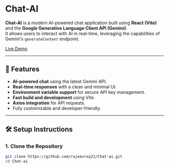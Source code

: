 # Chat-AI

**Chat-AI** is a modern AI-powered chat application built using **React (Vite)** and the **Google Generative Language Client API (Gemini)**.  
It allows users to interact with AI in real-time, leveraging the capabilities of Gemini's `generateContent` endpoint.

[Live Demo](https://therajeev.me/)

---

## 🚀 Features

- **AI-powered chat** using the latest Gemini API.
- **Real-time responses** with a clean and minimal UI.
- **Environment variable support** for secure API key management.
- **Fast build and development** using Vite.
- **Axios integration** for API requests.
- Fully customizable and developer-friendly.

---

## 🛠️ Setup Instructions

### 1. Clone the Repository
```bash
git clone https://github.com/rajeevroy21/Chat-ai.git
cd Chat-ai
